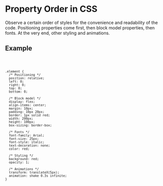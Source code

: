 # Property Order in CSS

Observe a certain order of styles for the convenience and readability of the code. Positioning properties come first, then block model properties, then fonts. At the very end, other styling and animations.

## Example

  <code>
  
    .element {
      /* Positioning */
      position: relative;
      left: 0;
      right: 0;
      top: 0;
      bottom: 0;

      /* Block model */
      display: flex;
      align-items: center;
      margin: 10px;
      padding: 10px 20px;
      border: 1px solid red;
      width: 200px;
      height: 100px;
      box-sizing: border-box;

      /* Fonts */
      font-family: Arial;
      font-size: 25px;
      font-style: italic;
      text-decoration: none;
      color: red;

      /* Styling */
      background: red;
      opacity: 1;

      /* Animations */
      transform: translateX(5px);
      animation: shake 0.3s infinite;
    }

  </code>
